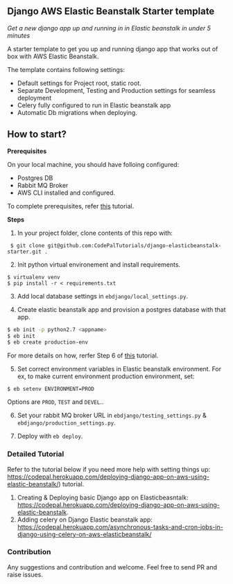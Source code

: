 ## Django AWS Elastic Beanstalk Starter template

*Get a new django app up and running in in Elastic beanstalk in under 5 minutes*


A starter template to get you up and running django app that works out of box with AWS Elastic Beanstalk. 

The template contains following settings:

* Default settings for Project root, static root.
* Separate Development, Testing and Production settings for seamless deployment
* Celery fully configured to run in Elastic beanstalk app
* Automatic Db migrations when deploying.

## How to start?

**Prerequisites**
 
On your local machine, you should have folloing configured:
* Postgres DB
* Rabbit MQ Broker
* AWS CLI installed and configured.

To complete prerequisites, refer [this](https://codepal.herokuapp.com/deploying-django-app-on-aws-using-elastic-beanstalk/) tutorial.

**Steps**

1. In your project folder, clone contents of this repo with:
```
 $ git clone git@github.com:CodePalTutorials/django-elasticbeanstalk-starter.git .
 ```


2. Init python virtual environement and install requirements.
```
$ virtualenv venv
$ pip install -r < requirements.txt
```

3. Add local database settings in `ebdjango/local_settings.py`.

4. Create elastic beanstalk app and provision a postgres database with that app.
```bash
$ eb init -p python2.7 <appname>
$ eb init
$ eb create production-env
```

For more details on how, rerfer Step 6 of [this](https://codepal.herokuapp.com/deploying-django-app-on-aws-using-elastic-beanstalk/) tutorial.

5. Set correct environment variables in Elastic beanstalk environment. For ex, to make current environment production environment, set:

```
$ eb setenv ENVIRONMENT=PROD
```
Options are `PROD`, `TEST` and `DEVEL`..

6. Set your rabbit MQ broker URL in `ebdjango/testing_settings.py` & `ebdjango/production_settings.py`. 

7. Deploy with `eb deploy`.

### Detailed Tutorial 

Refer to the tutorial below if you need more help  with setting things up: https://codepal.herokuapp.com/deploying-django-app-on-aws-using-elastic-beanstalk/) tutorial.


1. Creating & Deploying basic Django app on Elasticbeasntalk: https://codepal.herokuapp.com/deploying-django-app-on-aws-using-elastic-beanstalk.
2. Adding celery on Django Elastic beanstalk app: https://codepal.herokuapp.com/asynchronous-tasks-and-cron-jobs-in-django-using-celery-on-aws-elasticbeanstalk/


### Contribution

Any suggestions and contribution and welcome. Feel free to send PR and raise issues.